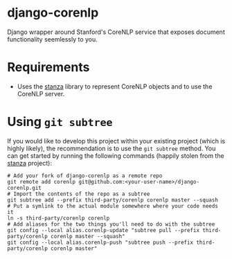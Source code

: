 # django-corenlp
Django wrapper around Stanford's CoreNLP service that exposes document functionality seemlessly to you.

# Requirements
* Uses the [stanza](https://github.com/stanfordnlp/stanza) library to represent CoreNLP objects and to use the
CoreNLP server.

# Using `git subtree`

If you would like to develop this project within your existing project (which is highly likely), the recommendation is to use the `git subtree` method.
You can get started by running the following commands (happily stolen from the [stanza](https://github.com/stanfordnlp/stanza) project):

    # Add your fork of django-corenlp as a remote repo
    git remote add corenlp git@github.com:<your-user-name>/django-corenlp.git
    # Import the contents of the repo as a subtree
    git subtree add --prefix third-party/corenlp corenlp master --squash
    # Put a symlink to the actual module somewhere where your code needs it
    ln -s third-party/corenlp corenlp
    # Add aliases for the two things you'll need to do with the subtree
    git config --local alias.corenlp-update "subtree pull --prefix third-party/corenlp corenlp master --squash"
    git config --local alias.corenlp-push "subtree push --prefix third-party/corenlp corenlp master"

